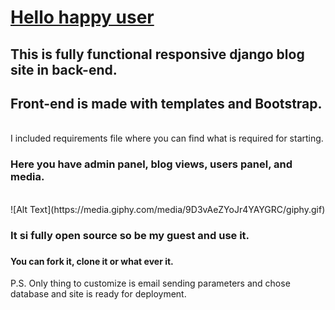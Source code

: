<h1><u>Hello happy user</u></h1>  
<h2>This is fully functional responsive django blog site in back-end.</h2>
<h2>Front-end is made with templates and Bootstrap.</h2>
<br>
I included requirements file where you can find what is required for starting.
<br>
<h3>Here you have admin panel, blog views, users panel, and media.</h3>
<br>
![Alt Text](https://media.giphy.com/media/9D3vAeZYoJr4YAYGRC/giphy.gif)  
<br>

<h3>It si fully open source so be my guest and use it.<h3>
<h4>You can fork it, clone it or what ever it.</h4>
P.S. Only thing to customize is email sending parameters and chose database and site is ready for deployment.
